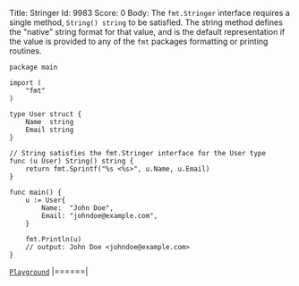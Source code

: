 Title: Stringer
Id: 9983
Score: 0
Body:
The `fmt.Stringer` interface requires a single method, `String() string` to be satisfied. The string method defines the "native" string format for that value, and is the default representation if the value is provided to any of the `fmt` packages formatting or printing routines.

<!-- language: lang-go -->

    package main
    
    import (
        "fmt"
    )
    
    type User struct {
        Name  string
        Email string
    }
    
    // String satisfies the fmt.Stringer interface for the User type
    func (u User) String() string {
        return fmt.Sprintf("%s <%s>", u.Name, u.Email)
    }
    
    func main() {
        u := User{
            Name:  "John Doe",
            Email: "johndoe@example.com",
        }
    
        fmt.Println(u)
        // output: John Doe <johndoe@example.com>
    }

[`Playground`](https://play.golang.org/p/Cew5S4nl94)
|======|
